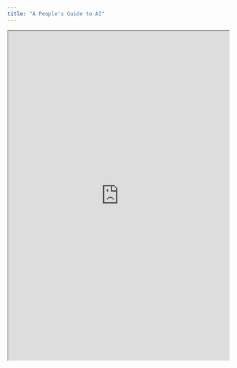 ```yaml
---
title: "A People's Guide to AI"
---
```



<iframe height="750" width="100%" src="https://ewelton.github.io/ktest/wiki.html#A%20People's%20Guide%20to%20AI"></iframe>
